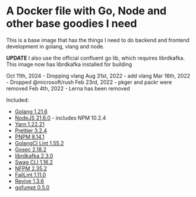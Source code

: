 # A Docker file with Go, Node and other base goodies I need

This is a base image that has the things I need to do backend and frontend development in golang, vlang and node.

**UPDATE** I also use the official confluent go lib, which requires librdkafka. This image now has librdkafka installed for building

Oct 11th, 2024 - Dropping vlang
Aug 31st, 2022 - add vlang
Mar 16th, 2022 - Dropped @microsoft/rush
Feb 23rd, 2022 - pkger and packr were removed
Feb 4th, 2022 - Lerna has been removed

Included:

- [Golang 1.21.6](https://golang.org/dl/)
- [NodeJS 21.6.0](https://nodejs.org/en/download/current/) - includes NPM 10.2.4
- [Yarn 1.22.21](https://www.npmjs.com/package/yarn)
- [Prettier 3.2.4](https://www.npmjs.com/package/prettier)
- [PNPM 8.14.1](https://www.npmjs.com/package/pnpm)
- [GolangCI Lint 1.55.2](https://github.com/golangci/golangci-lint)
- [Gosec 2.18.2](https://github.com/securego/gosec)
- [librdkafka 2.3.0](https://github.com/edenhill/librdkafka)
- [Swag CLI 1.16.2](https://github.com/swaggo/swag)
- [NFPM 2.35.2](https://github.com/goreleaser/nfpm)
- [FailLint 1.11.0](https://github.com/fatih/faillint)
- [Revive 1.3.6](https://github.com/mgechev/revive)
- [gofumpt 0.5.0](https://github.com/mvdan/gofumpt)
